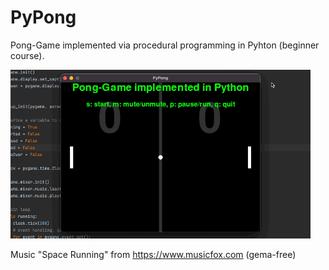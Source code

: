 # PyPong
Pong-Game implemented via procedural programming in Pyhton (beginner course).

![pypong](images/PyPong.gif)

Music "Space Running" from https://www.musicfox.com (gema-free)
